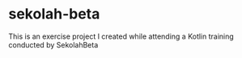 # sekolah-beta
This is an exercise project I created while attending a Kotlin training conducted by SekolahBeta
